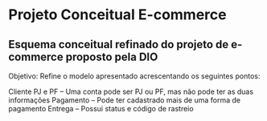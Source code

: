 # Projeto Conceitual E-commerce

## Esquema conceitual refinado do projeto de e-commerce proposto pela DIO

Objetivo:
  Refine o modelo apresentado acrescentando os seguintes pontos:

   Cliente PJ e PF – Uma conta pode ser PJ ou PF, mas não pode ter as duas informações
   Pagamento – Pode ter cadastrado mais de uma forma de pagamento
   Entrega – Possui status e código de rastreio
